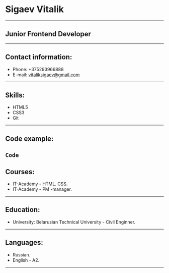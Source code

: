 # **Sigaev Vitalik**
--- 
## **Junior Frontend Developer**
---
## **Contact information:**
* Phone: +375293966888
* E-mail: vitaliksigaev@gmail.com
---
## **Skills:**
* HTML5 
* CSS3
* Git
---
## **Code example:**
`Code`
---
## **Courses:**
* IT-Academy - HTML. CSS.
* IT-Academy - PM -manager.
---
## **Education:**
* University: Belarusian Technical University - Civil  Enginner.
---
## **Languages:**
* Russian.
* English - A2.
---



